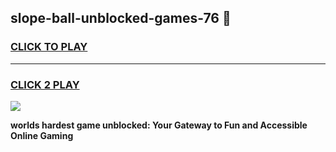 
## slope-ball-unblocked-games-76 👋
<h3>
<a href="https://premium.freeplayer.one?title=slope-ball-unblocked-games-76&ref=14F">CLICK TO PLAY</a></h3>
<hr>

<h3>
<a href="https://premium.freeplayer.one?title=slope-ball-unblocked-games-76&ref=14F">CLICK 2 PLAY</a>
  
</h3>

<a href="https://premium.freeplayer.one?title=slope-ball-unblocked-games-76&ref=12F/"><img src="https://clearcache.store/games.png"></a>


**worlds hardest game unblocked: Your Gateway to Fun and Accessible Online Gaming**
